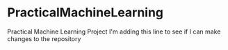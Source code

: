 # PracticalMachineLearning
Practical Machine Learning Project
I'm adding this line to see if I can make changes to the repository
